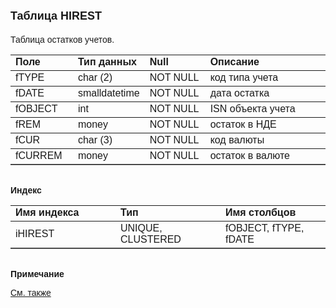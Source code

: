 ﻿<html>
<head>
<title>Таблица HIREST</title>
</head>

<body>

<h1><font size="4" face="Arial">Таблица HIREST</font></h1>

<p><font face="Arial">Таблицa остатков учетов.<br>
</font></p>

<table border="1" cellPadding="5" cols="2" frame="below" rules="rows">
<TBODY>
  <tr vAlign="top">
    <td class="label" width="20%"><font face="Arial"><b>Поле</b></font></td>
    <td class="label" width="20%"><font face="Arial"><strong>Тип 
	данных</strong></font></td>
    <td class="label" width="20%"><font face="Arial"><strong>Null</strong></font></td>
    <td class="label" width="40%"><font face="Arial"><strong>Описание</strong></font></td>
  </tr>
  <tr>
    <td width="20%"><font face="Arial">fTYPE</font></td>
    <td width="20%"><font face="Arial">char (2)</font></td>
    <td width="20%"><font face="Arial">NOT NULL</font></td>
    <td width="40%"><font face="Arial">код типа учета</font></td>
  </tr>
  <tr>
    <td width="20%"><font face="Arial">fDATE</font></td>
    <td width="20%"><font face="Arial">smalldatetime</font></td>
    <td width="20%"><font face="Arial">NOT NULL</font></td>
    <td width="40%"><font face="Arial">дата остатка</font></td>
  </tr>
  <tr>
    <td width="20%"><font face="Arial">fOBJECT</font></td>
    <td width="20%"><font face="Arial">int</font></td>
    <td width="20%"><font face="Arial">NOT NULL</font></td>
    <td width="40%"><font face="Arial">ISN объекта учета</font></td>
  </tr>
  <tr>
    <td width="20%"><font face="Arial">fREM</font></td>
    <td width="20%"><font face="Arial">money</font></td>
    <td width="20%"><font face="Arial">NOT NULL</font></td>
    <td width="40%"><font face="Arial">остаток в НДЕ</font></td>
  </tr>
  <tr>
    <td width="20%"><font face="Arial">fCUR</font></td>
    <td width="20%"><font face="Arial">char (3)</font></td>
    <td width="20%"><font face="Arial">NOT NULL</font></td>
    <td width="40%"><font face="Arial">код валюты</font></td>
  </tr>
  <tr>
    <td width="20%"><font face="Arial">fCURREM</font></td>
    <td width="20%"><font face="Arial">money</font></td>
    <td width="20%"><font face="Arial">NOT NULL</font></td>
    <td width="40%"><font face="Arial">остаток в валюте</font></td>
  </tr>
</TBODY>
</table>

<p class="label"><font face="Arial"><b><br>
Индекс</b></font></p>

<table border="1" cellPadding="5" cols="2" frame="below" rules="rows">
  <tr vAlign="top">
    <td class="label" width="33%"><font face="Arial"><b>Имя индекса</b></font></td>
    <td class="label" width="33%"><font face="Arial"><strong>Тип </strong></font></td>
    <td class="label" width="33%"><font face="Arial"><strong>Имя 
	столбцов</strong></font></td>
  </tr>
  <tr>
    <td width="33%"><font face="Arial">iHIREST</font></td>
    <td width="33%"><font face="Arial">UNIQUE,&nbsp; CLUSTERED</font></td>
    <td width="33%"><font face="Arial">fOBJECT, fTYPE, fDATE</font></td>
  </tr>
</table>

<p class="label"><font face="Arial"><b><br>
Примечание</b></font></p>

<p class="label"><a href="database_scheme.html"><font face="Arial">См. 
также</font></a></p>
</body>
</html>
